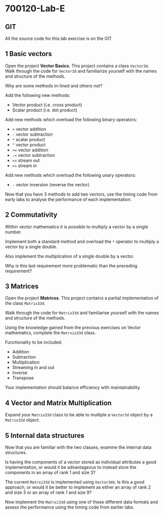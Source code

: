 # 700120-Lab-E

## GIT

All the source code for this lab exercise is on the GIT

## 1 Basic vectors

Open the project **Vector Basics**.  This project contains a class `Vector3d`.
Walk through the code for `Vector3d` and familiarize yourself with the names and structure of the methods.

Why are some methods in-lined and others not?

Add the following new methods:

- Vector product (i.e. cross product)
- Scalar product (i.e. dot product)

Add new methods which overload the following binary operators:
- `+` vector addition
- `-` vector subtraction
- `*` scalar product
- `^` vector product
- `+=` vector addition
- `-=` vector subtraction
- `<<` stream out
- `>>` stream in

Add new methods which overload the following unary operators:
- `-` vector inversion (reverse the vector)

Now that you have 3 methods to add two vectors, use the timing code from early labs to analyse the performance of each implementation.

## 2 Commutativity

Within vector mathematics it is possible to multiply a vector by a single number.

Implement both a standard method and overload the `*` operator to multiply a vector by a single double.

Also implement the multiplication of a single double by a vector.

Why is this last requirement more problematic than the preceding requirement?

## 3 Matrices

Open the project **Matrices**. This project contains a partial implementation of the class `Matrix33d`.

Walk through the code for `Matrix33d` and familiarise yourself with the names and structure of the methods.

Using the knowledge gained from the previous exercises on Vector mathematics, complete the `Matrxix33d` class.

Functionality to be included:
- Addition
- Subtraction
- Multiplication
- Streaming in and out
- Inverse
- Transpose
  
Your implementation should balance efficiency with maintainability.

## 4 Vector and Matrix Multiplication

Expand your `Matrix33d` class to be able to multiple a `Vector3d` object by a `Matrix33d` object.

## 5 Internal data structures

Now that you are familiar with the two classes, examine the internal data structures.

Is having the components of a vector stored as individual attributes a good implementation, or would it be advantageous to instead store the components in an array of rank 1 and size 3?

The current `Matrxi33d` is implemented using `Vector3d`s.  Is this a good approach, or would it be better to implement as either an array of rank 2 and size 3 or an array of rank 1 and size 9?

Now implement the `Matrxi33d` using one of these different data formats and assess the performance using the timing code from earlier labs.